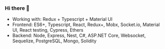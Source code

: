 ### Hi there 👋

- Working with: Redux + Typescript + Material UI
- Frontend: ES6+, Typescript, React, Redux+, Mobx, Socket.io, Material UI, React testing, Cypress, Ethers
- Backend: Node, Express, Nest, C#, ASP.NET Core, Websocket, Sequelize, PostgreSQL, Mongo, Solidity
